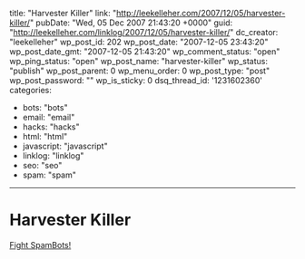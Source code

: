 title: "Harvester Killer"
link: "http://leekelleher.com/2007/12/05/harvester-killer/"
pubDate: "Wed, 05 Dec 2007 21:43:20 +0000"
guid: "http://leekelleher.com/linklog/2007/12/05/harvester-killer/"
dc_creator: "leekelleher"
wp_post_id: 202
wp_post_date: "2007-12-05 23:43:20"
wp_post_date_gmt: "2007-12-05 21:43:20"
wp_comment_status: "open"
wp_ping_status: "open"
wp_post_name: "harvester-killer"
wp_status: "publish"
wp_post_parent: 0
wp_menu_order: 0
wp_post_type: "post"
wp_post_password: ""
wp_is_sticky: 0
dsq_thread_id: '1231602360'
categories:
  - bots: "bots"
  - email: "email"
  - hacks: "hacks"
  - html: "html"
  - javascript: "javascript"
  - linklog: "linklog"
  - seo: "seo"
  - spam: "spam"

---

# Harvester Killer

<A HREF="http://www.spamhelp.org/harvesterkiller/">Fight SpamBots!</A>